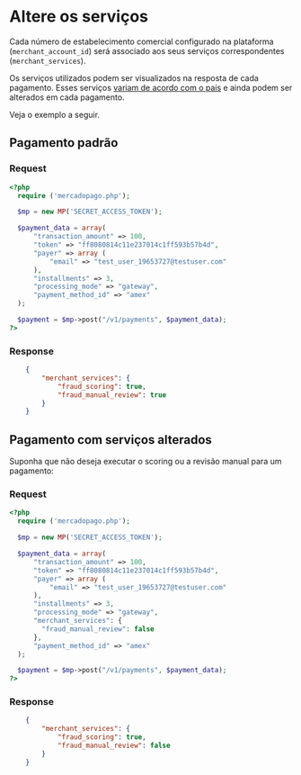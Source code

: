 # Altere os serviços

Cada número de estabelecimento comercial configurado na plataforma (`merchant_account_id`) será associado aos seus serviços correspondentes (`merchant_services`).

Os serviços utilizados podem ser visualizados na resposta de cada pagamento. Esses serviços [variam de acordo com o país](/guides/localization/gateway.es.md) e ainda podem ser alterados em cada pagamento.

Veja o exemplo a seguir.

## Pagamento padrão

### Request

```php
<?php
  require ('mercadopago.php');

  $mp = new MP('SECRET_ACCESS_TOKEN');

  $payment_data = array(
      "transaction_amount" => 100,
      "token" => "ff8080814c11e237014c1ff593b57b4d",
      "payer" => array (
          "email" => "test_user_19653727@testuser.com"
      ),
      "installments" => 3,
      "processing_mode" => "gateway",
      "payment_method_id" => "amex"
  );

  $payment = $mp->post("/v1/payments", $payment_data);
?>
```

### Response

```json
	{
		"merchant_services": {
			"fraud_scoring": true,
			"fraud_manual_review": true
		}
	}
```

## Pagamento com serviços alterados

Suponha que não deseja executar o scoring ou a revisão manual para um pagamento:

### Request

```php
<?php
  require ('mercadopago.php');

  $mp = new MP('SECRET_ACCESS_TOKEN');

  $payment_data = array(
      "transaction_amount" => 100,
      "token" => "ff8080814c11e237014c1ff593b57b4d",
      "payer" => array (
          "email" => "test_user_19653727@testuser.com"
      ),
      "installments" => 3,
      "processing_mode" => "gateway",
      "merchant_services": {
      	"fraud_manual_review": false
      },
      "payment_method_id" => "amex"
  );

  $payment = $mp->post("/v1/payments", $payment_data);
?>
```

### Response

```json
	{
		"merchant_services": {
			"fraud_scoring": true,
			"fraud_manual_review": false
		}
	}
```

